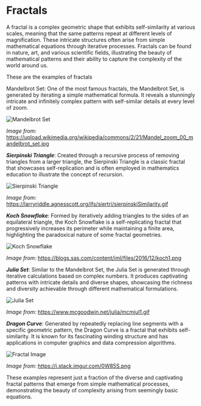 # Fractals
A fractal is a complex geometric shape that exhibits self-similarity at various scales, meaning that the same patterns repeat at different levels of magnification. These intricate structures often arise from simple mathematical equations through iterative processes. Fractals can be found in nature, art, and various scientific fields, illustrating the beauty of mathematical patterns and their ability to capture the complexity of the world around us.

These are the examples of fractals

Mandelbrot Set: One of the most famous fractals, the Mandelbrot Set, is generated by iterating a simple mathematical formula. It reveals a stunningly intricate and infinitely complex pattern with self-similar details at every level of zoom.

![Mandelbrot Set](https://upload.wikimedia.org/wikipedia/commons/2/21/Mandel_zoom_00_mandelbrot_set.jpg)

*Image from:* https://upload.wikimedia.org/wikipedia/commons/2/21/Mandel_zoom_00_mandelbrot_set.jpg

***Sierpinski Triangle***: Created through a recursive process of removing triangles from a larger triangle, the Sierpinski Triangle is a classic fractal that showcases self-replication and is often employed in mathematics education to illustrate the concept of recursion.


![Sierpinski Triangle](https://larryriddle.agnesscott.org/ifs/siertri/sierpinskiSimilarity.gif)

*Image from:* https://larryriddle.agnesscott.org/ifs/siertri/sierpinskiSimilarity.gif

***Koch Snowflake***: Formed by iteratively adding triangles to the sides of an equilateral triangle, the Koch Snowflake is a self-replicating fractal that progressively increases its perimeter while maintaining a finite area, highlighting the paradoxical nature of some fractal geometries.

![Koch Snowflake](https://blogs.sas.com/content/iml/files/2016/12/koch1.png)

*Image from:* https://blogs.sas.com/content/iml/files/2016/12/koch1.png

***Julia Set***: Similar to the Mandelbrot Set, the Julia Set is generated through iterative calculations based on complex numbers. It produces captivating patterns with intricate details and diverse shapes, showcasing the richness and diversity achievable through different mathematical formulations.

![Julia Set](https://www.mcgoodwin.net/julia/mcmjul1.gif)

*Image from:* https://www.mcgoodwin.net/julia/mcmjul1.gif

***Dragon Curve***: Generated by repeatedly replacing line segments with a specific geometric pattern, the Dragon Curve is a fractal that exhibits self-similarity. It is known for its fascinating winding structure and has applications in computer graphics and data compression algorithms.

![Fractal Image](https://i.stack.imgur.com/0W85S.png)

*Image from:* https://i.stack.imgur.com/0W85S.png

These examples represent just a fraction of the diverse and captivating fractal patterns that emerge from simple mathematical processes, demonstrating the beauty of complexity arising from seemingly basic equations.





